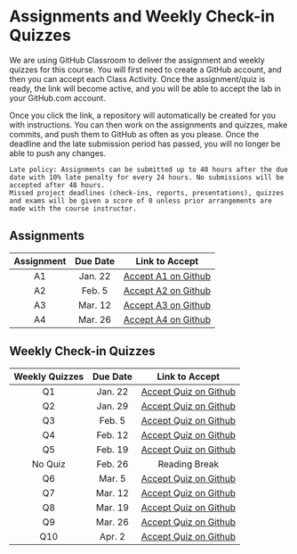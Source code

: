 # Assignments and Weekly Check-in Quizzes

We are using GitHub Classroom to deliver the assignment and weekly quizzes for this course.
You will first need to create a GitHub account, and then you can accept each Class Activity.
Once the assignment/quiz is ready, the link will become active, and you will be able to accept the lab in your GitHub.com account.

Once you click the link, a repository will automatically be created for you with instructions.
You can then work on the assignments and quizzes, make commits, and push them to GitHub as often as you please.
Once the deadline and the late submission period has passed, you will no longer be able to push any changes.

```{tip}
Late policy: Assignments can be submitted up to 48 hours after the due date with 10% late penalty for every 24 hours. No submissions will be accepted after 48 hours. 
Missed project deadlines (check-ins, reports, presentations), quizzes and exams will be given a score of 0 unless prior arrangements are made with the course instructor.
```

## Assignments 

| Assignment | Due Date |      Link to Accept     |
|:----------:|:--------:|:-----------------------:|
|     A1     |  Jan. 22 | [Accept A1 on Github]() |
|     A2     |  Feb. 5  | [Accept A2 on Github]() |
|     A3     |  Mar. 12 | [Accept A3 on Github]() |
|     A4     |  Mar. 26 | [Accept A4 on Github]() |

## Weekly Check-in Quizzes

| Weekly Quizzes | Due Date |       Link to Accept      |
|:--------------:|:--------:|:-------------------------:|
|       Q1       |  Jan. 22 | [Accept Quiz on Github]() |
|       Q2       |  Jan. 29 | [Accept Quiz on Github]() |
|       Q3       |  Feb. 5  | [Accept Quiz on Github]() |
|       Q4       |  Feb. 12 | [Accept Quiz on Github]() |
|       Q5       |  Feb. 19 | [Accept Quiz on Github]() |
|     No Quiz    |  Feb. 26 |       Reading Break       |
|       Q6       |  Mar. 5  | [Accept Quiz on Github]() |
|       Q7       |  Mar. 12 | [Accept Quiz on Github]() |
|       Q8       |  Mar. 19 | [Accept Quiz on Github]() |
|       Q9       |  Mar. 26 | [Accept Quiz on Github]() |
|       Q10      |  Apr. 2  | [Accept Quiz on Github]() |